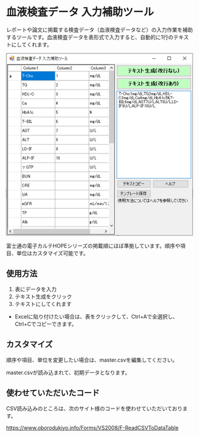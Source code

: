# 血液検査データ 入力補助ツール

レポートや論文に掲載する検査データ（血液検査データなど）の入力作業を補助するツールです。血液検査データを表形式で入力すると、自動的に1行のテキストにしてくれます。



![image-20210928202952263](README.assets/image-20210928202952263.png)

富士通の電子カルテHOPEシリーズの掲載順にほぼ準拠しています。順序や項目、単位はカスタマイズ可能です。

## 使用方法

1. 表にデータを入力
2. テキスト生成をクリック
3. テキストにしてくれます

- Excelに貼り付けたい場合は、表をクリックして、Ctrl+Aで全選択し、Ctrl+Cでコピーできます。

## カスタマイズ

順序や項目、単位を変更したい場合は、master.csvを編集してください。

master.csvが読み込まれて、初期データとなります。

## 使わせていただいたコード

CSV読み込みのところは、次のサイト様のコードを使わせていただいております。

https://www.oborodukiyo.info/Forms/VS2008/F-ReadCSVToDataTable

